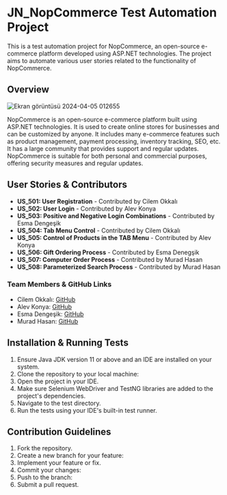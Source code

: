 # JN_NopCommerce Test Automation Project

This is a test automation project for NopCommerce, an open-source e-commerce platform developed using ASP.NET technologies. 
The project aims to automate various user stories related to the functionality of NopCommerce.

## Overview


![Ekran görüntüsü 2024-04-05 012655](https://github.com/Cilem89/JN_NopCommerce_Project/assets/158851663/a7477795-ef01-4d1a-8c9c-6d2ac011fd8d)

NopCommerce is an open-source e-commerce platform built using ASP.NET technologies. It is used to create online stores for businesses and can be customized by anyone. It includes many e-commerce features such as product management, payment processing, inventory tracking, SEO, etc. It has a large community that provides support and regular updates. NopCommerce is suitable for both personal and commercial purposes, offering security measures and regular updates.

## User Stories & Contributors

- **US_501: User Registration** - Contributed by Cilem Okkalı
- **US_502: User Login** - Contributed by Alev Konya
- **US_503: Positive and Negative Login Combinations** - Contributed by Esma Dengeşik
- **US_504: Tab Menu Control** - Contributed by Cilem Okkalı
- **US_505: Control of Products in the TAB Menu** - Contributed by Alev Konya
- **US_506: Gift Ordering Process** - Contributed by Esma Denegşik
- **US_507: Computer Order Process** - Contributed by Murad Hasan
- **US_508: Parameterized Search Process** - Contributed by Murad Hasan

### Team Members & GitHub Links
- Cilem Okkalı: [GitHub](https://github.com/Cilem89)
- Alev Konya: [GitHub](https://github.com/Alev91)
- Esma Dengeşik: [GitHub](https://github.com/esmadengesik)
- Murad Hasan: [GitHub](https://github.com/MuradHasan0)

## Installation & Running Tests

1. Ensure Java JDK version 11 or above and an IDE are installed on your system.
2. Clone the repository to your local machine:
3. Open the project in your IDE.
4. Make sure Selenium WebDriver and TestNG libraries are added to the project's dependencies.
5. Navigate to the test directory.
6. Run the tests using your IDE's built-in test runner.

## Contribution Guidelines

1. Fork the repository.
2. Create a new branch for your feature: 
3. Implement your feature or fix.
4. Commit your changes: 
5. Push to the branch: 
6. Submit a pull request.
